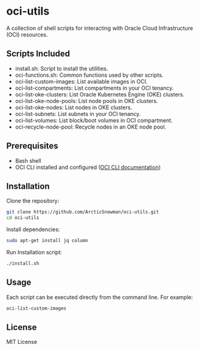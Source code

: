 # oci-utils

A collection of shell scripts for interacting with Oracle Cloud Infrastructure (OCI) resources.

## Scripts Included

- install.sh: Script to install the utilities.
- oci-functions.sh: Common functions used by other scripts.
- oci-list-custom-images: List available images in OCI.
- oci-list-compartments: List compartments in your OCI tenancy.
- oci-list-oke-clusters: List Oracle Kubernetes Engine (OKE) clusters.
- oci-list-oke-node-pools: List node pools in OKE clusters.
- oci-list-oke-nodes: List nodes in OKE clusters.
- oci-list-subnets: List subnets in your OCI tenancy.
- oci-list-volumes: List block/boot volumes in OCI compartment.
- oci-recycle-node-pool: Recycle nodes in an OKE node pool.

## Prerequisites

- Bash shell
- OCI CLI installed and configured ([OCI CLI documentation](https://docs.oracle.com/en-us/iaas/Content/API/SDKDocs/cliinstall.htm))


## Installation

Clone the repository:

```bash
git clone https://github.com/ArcticSnowman/oci-utils.git
cd oci-utils
```
Install dependencies:

```bash
sudo apt-get install jq column
```

Run Installation script:

```bash
./install.sh
```

## Usage

Each script can be executed directly from the command line. For example:

```bash
oci-list-custom-images
```

## License

MIT License

